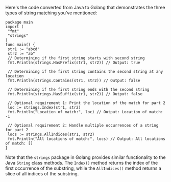 Here's the code converted from Java to Golang that demonstrates the three types of string matching you've mentioned:
```
package main
import (
 "fmt"
 "strings"
)
func main() {
 str1 := "abcd"
 str2 := "ab"
 // Determining if the first string starts with second string
 fmt.Println(strings.HasPrefix(str1, str2)) // Output: true
 
 // Determining if the first string contains the second string at any location
 fmt.Println(strings.Contains(str1, str2)) // Output: false
 
 // Determining if the first string ends with the second string
 fmt.Println(strings.HasSuffix(str1, str2)) // Output: false
 
 // Optional requirement 1: Print the location of the match for part 2
 loc := strings.Index(str1, str2)
 fmt.Println("Location of match:", loc) // Output: Location of match: -1
 
 // Optional requirement 2: Handle multiple occurrences of a string for part 2
 locs := strings.AllIndices(str1, str2)
 fmt.Println("All locations of match:", locs) // Output: All locations of match: []
}
```
Note that the `strings` package in Golang provides similar functionality to the Java `String` class methods. The `Index()` method returns the index of the first occurrence of the substring, while the `AllIndices()` method returns a slice of all indices of the substring.

